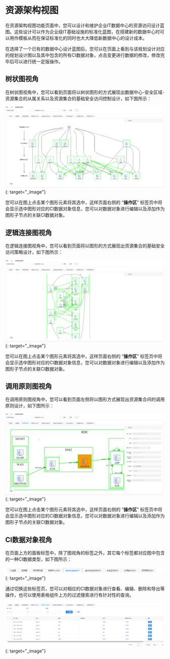 # 资源架构视图

在资源架构视图功能页面中，您可以设计和维护企业IT数据中心的资源访问设计蓝图。这些设计可以作为企业级IT基础设施的标准化蓝图，在搭建新的数据中心时可以用作模板从而在保证标准化的同时也大大降低新数据中心的设计成本。

在选择了一个已有的数据中心设计蓝图后，您可以在页面上看到与该规划设计对应的规划设计图以及其中包含的所有CI数据对象，点击变更进行数据的修改，修改完毕后可以进行统一定版操作。


## 树状图视角

在树状图视角中，您可以看到页面将以树状图形的方式展现出数据中心-安全区域-资源集合的从属关系以及资源集合的基础安全访问控制设计，如下图所示：

[![树状图视角图](images/cmdb-view-resource-architecture/tree-mapping.png)](images/cmdb-view-resource-architecture/tree-mapping.png){: target="\_image"}

您可以在图上点击某个图形元素将其选中，这样页面右侧的 “**操作区**”  标签页中将会显示选中图形对应的CI数据对象信息，您可以对数据对象进行编辑以及添加作为图形子节点的关联CI数据对象。

## 逻辑连接图视角

在逻辑连接图视角中，您可以看到页面将以图形的方式展现出资源集合的基础安全访问策略设计，如下图所示：

[![逻辑连接图视角](images/cmdb-view-resource-architecture/planning-diagram.png)](images/cmdb-view-resource-architecture/planning-diagram.png){: target="\_image"}

您可以在图上点击某个图形元素将其选中，这样页面右侧的 “**操作区**”  标签页中将会显示选中图形对应的CI数据对象信息，您可以对数据对象进行编辑以及添加作为图形子节点的关联CI数据对象。


## 调用原则图视角

在调用原则图视角中，您可以看到页面左侧将以图形方式展现出资源集合间的调用原则设计，如下图所示：

[![路由访问图视角图](images/cmdb-view-resource-architecture/call-diagram.png)](images/cmdb-view-resource-architecture/call-diagram){: target="\_image"}

您可以在图上点击某个图形元素将其选中，这样页面右侧的 “**操作区**”  标签页中将会显示选中图形对应的CI数据对象信息，您可以对数据对象进行编辑以及添加作为图形子节点的关联CI数据对象。


## CI数据对象视角

在页面上方的面板标签中，除了图视角的标签之外，其它每个标签都对应图中包含的一种CI数据类型，如下图所示：

[![CI数据类型标签](images/cmdb-view-resource-architecture/pannel-tabs.png)](images/cmdb-view-resource-architecture/pannel-tabs.png){: target="\_image"}

通过切换这些标签页，您可以对相应的CI数据对象进行查看、编辑、删除和导出等操作，也可以使用表格组件上方的过滤搜索进行有针对性的查询。

[![CI数据对象表格](images/cmdb-view-resource-architecture/data-tables.png)](images/cmdb-view-resource-architecture/data-tables.png){: target="\_image"}
